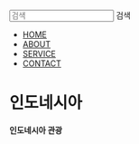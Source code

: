<html lang="ko">
<head>
  <link href="https://fonts.googleapis.com/css2?family=Noto+Sans+KR:wght@300;400&display=swap" rel="stylesheet">
  <link rel="stylesheet" type="text/css" href="style.css">
</head>
<body>
  <div class="wrap">
    <div class="intro_bg">
      <div class="header">
        <div class="searchArea">
          <form>
            <input type="search" placeholder="검색">
            <span>검색</span>
          </form>
        </div>
        <ul class="nav">
          <li><a href="#">HOME</a></li>
          <li><a href="#">ABOUT</a></li>
          <li><a href="#">SERVICE</a></li>
          <li><a href="#">CONTACT</a></li>  
        </ul>
      </div>
      <div class="intro_text">
      <h1> 인도네시아</h1>
      <h4> 인도네시아 관광</h4>
    </div>
   </div>
</body>
</html>

